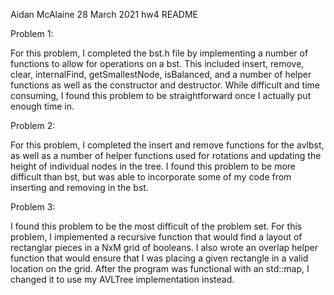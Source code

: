 Aidan McAlaine 
28 March 2021 
hw4 README 

Problem 1: 

For this problem, I completed the bst.h file by implementing a number of functions to allow for operations on a bst. This included insert, remove, clear, internalFind, getSmallestNode, isBalanced, and a number of helper functions as well as the constructor and destructor. While difficult and time consuming, I found this problem to be straightforward once I actually put enough time in. 


Problem 2: 

For this problem, I completed the insert and remove functions for the avlbst, as well as a number of helper functions used for rotations and updating the height of individual nodes in the tree. I found this problem to be more difficult than bst, but was able to incorporate some of my code from inserting and removing in the bst. 

Problem 3: 

I found this problem to be the most difficult of the problem set. For this problem, I implemented a recursive function that would find a layout of rectanglar pieces in a NxM grid of booleans. I also wrote an overlap helper function that would ensure that I was placing a given rectangle in a valid location on the grid. After the program was functional with an std::map, I changed it to use my AVLTree implementation instead. 
